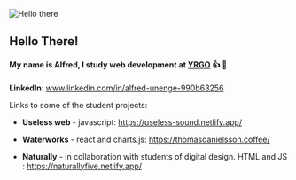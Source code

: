 ![Hello there](https://media1.giphy.com/media/xTiIzJSKB4l7xTouE8/giphy.gif?cid=ecf05e47q5co9c4o2xj65zykueoxvtcy86qq7e1gykh4wgnu&rid=giphy.gif&ct=g)

## Hello There! ##
#### My name is **Alfred**, I study web development at [**YRGO**](https://www.yrgo.se/utbildningar/webbutvecklare/ "YRGO") :+1: :seedling: ####

**LinkedIn**: www.linkedin.com/in/alfred-unenge-990b63256

Links to some of the student projects: 

- **Useless web** - javascript: https://useless-sound.netlify.app/

- **Waterworks** - react and charts.js: https://thomasdanielsson.coffee/

- **Naturally** - in collaboration with students of digital design. HTML and JS : https://naturallyfive.netlify.app/
